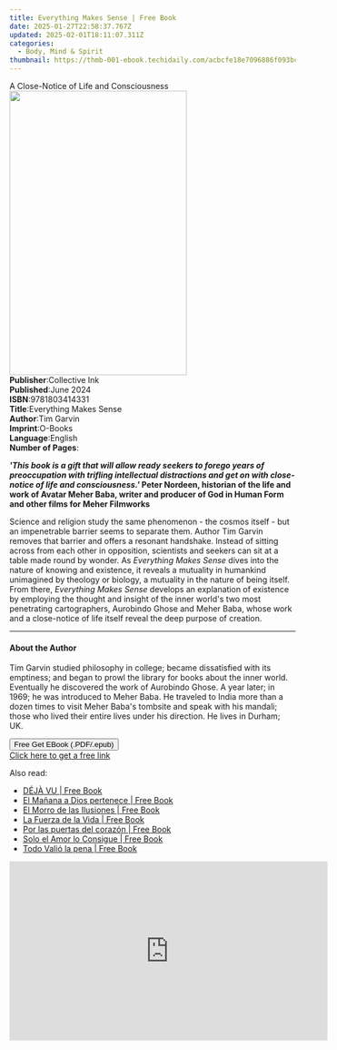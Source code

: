 ```yaml
---
title: Everything Makes Sense | Free Book
date: 2025-01-27T22:58:37.767Z
updated: 2025-02-01T18:11:07.311Z
categories:
  - Body, Mind & Spirit
thumbnail: https://thmb-001-ebook.techidaily.com/acbcfe18e7096886f093bc0eb5b944448fece4f2cd98a151626d1f4c15e12a7a.jpg
---
```

<main id="book-container">
  <div class="flex flex-col">
    <div class="book-brief flex-1 py-6 px-4 sm:p-6 md:py-10 md:px-8">
      <!-- brief-->
      <div class="book-brief-main">
        A Close-Notice of Life and Consciousness
      </div>
    </div>
    <div
      class="book-meta-info flex-1 grid gap-4 col-start-1 col-end-3 row-start-1 sm:mb-6 sm:grid-cols-4 lg:gap-6 lg:col-start-2 lg:row-end-6 lg:row-span-6 lg:mb-0"
    >
      <div
        class="book-meta-info-left place-content-center mt-4 p-4 text-sm leading-6 col-start-2 col-span-2 dark:text-slate-400"
      >
        <img
          class="w-full h-500 object-cover rounded-lg sm:h-255 sm:col-span-2 lg:col-span-full"
          src="https://img-001-ebook.techidaily.com/faa41f7431c52d919ee1edaf1dac78ad34e82217c4b5a6f26cbb1d1ab593ea13.jpg"
          alt=""
          width="312"
          height="500"
        />
      </div>
      <div
        class="book-meta-info-right mt-2 col-start-1 row-start-2 col-span-3 self-center"
      >
        <!-- meta data  -->
        <div class="flex flex-col px-4 md:px-8">
          <div class="flex-1">
            <strong>Publisher</strong>:<span class="px-2">Collective Ink</span>
          </div>
          <div class="flex-1">
            <strong>Published</strong>:<span class="px-2">June 2024</span>
          </div>
          <div class="flex-1">
            <strong>ISBN</strong>:<span class="px-2">9781803414331</span>
          </div>
          <div class="flex-1">
            <strong>Title</strong>:<span class="px-2"
              >Everything Makes Sense</span
            >
          </div>
          <div class="flex-1">
            <strong>Author</strong>:<span class="px-2">Tim Garvin</span>
          </div>
          <div class="flex-1">
            <strong>Imprint</strong>:<span class="px-2">O-Books</span>
          </div>
          <div class="flex-1">
            <strong>Language</strong>:<span class="px-2">English</span>
          </div>
          <div class="flex-1">
            <strong>Number of Pages</strong>:<span class="px-2"></span>
          </div>
        </div>
      </div>
    </div>
    <div class="book-description flex-1 py-6 px-4 sm:p-6 md:py-10 md:px-8">
      <div class="book-description-main">
        <div accordion-content="" id="description">
          <p>
            <b
              ><i
                >'This book is a gift that will allow ready seekers to forego
                years of preoccupation with trifling intellectual distractions
                and get on with close-notice of life and
                consciousness.'&nbsp;</i
              >Peter Nordeen, historian of the life and work of Avatar Meher
              Baba, writer and producer of God in Human Form and other films for
              Meher Filmworks</b
            >
          </p>
          <p>
            Science and religion study the same phenomenon -&nbsp;the cosmos
            itself -&nbsp;but an impenetrable barrier seems to separate them.
            Author Tim Garvin removes that barrier and offers a resonant
            handshake. Instead of sitting across from each other in opposition,
            scientists and seekers can sit at a table made round by wonder.
            As&nbsp;<i>Everything Makes Sense</i>&nbsp;dives into the nature of
            knowing and existence, it reveals a mutuality in humankind
            unimagined by theology or biology, a mutuality in the nature of
            being itself. From there,&nbsp;<i>Everything Makes Sense</i
            >&nbsp;develops an explanation of existence by employing the thought
            and insight of the inner world's two most penetrating cartographers,
            Aurobindo Ghose and Meher Baba, whose work and a close-notice of
            life itself reveal the deep purpose of creation.
          </p>
        </div>
        <div class="accordion-fader"></div>
      </div>
    </div>
    <div class="book-excerpts flex-1 py-6 px-4 sm:p-6 md:py-10 md:px-8">
      <!-- excerpts-->
      <div class="book-excerpts-main">
        <hr />
        <h4 class="placeholder placeholder-heading">
          <span>About the Author</span>
        </h4>
        <p>
          Tim Garvin studied philosophy in college; became dissatisfied with its
          emptiness; and began to prowl the library for books about the inner
          world. Eventually he discovered the work of Aurobindo Ghose. A year
          later; in 1969; he was introduced to Meher Baba. He traveled to India
          more than a dozen times to visit Meher Baba's tombsite and speak with
          his mandali; those who lived their entire lives under his direction.
          He lives in Durham; UK.
        </p>
      </div>
    </div>
    <div
      class="book-about-author flex-1 py-6 px-4 sm:p-6 md:py-10 md:px-8"
    ></div>
    <div class="book-free-get flex-1 py-6 px-4 sm:p-6 md:py-10 md:px-8">
      <button
        id="btn-free-get"
        class="bg-blue-500 hover:bg-blue-700 text-white font-bold py-2 px-4 rounded"
      >
        Free Get EBook (.PDF/.epub)
      </button>
      <div id="countdown-display" class="px-2 text-lg mt-2"></div>
      <a
        id="free-link"
        class="hidden bg-blue-500 hover:bg-blue-700 text-white font-bold py-2 px-4 rounded"
        href="https://www.ebooks.com/en-us/book/211354545/everything-makes-sense/tim-garvin/"
        target="_blank"
        >Click here to get a free link</a
      >
    </div>
    <script>
      let countdownTime = 0;
      let countdownInterval = null;
      document
        .getElementById('btn-free-get')
        .addEventListener('click', startCountdown);
      function startCountdown() {
        countdownTime = new Date().getTime() + 60000 * 3;
        countdownInterval = setInterval(updateCountdown, 1000);
        document.getElementById('btn-free-get').disabled = true;
        document
          .getElementById('btn-free-get')
          .classList.add('bg-gray-500', 'cursor-not-allowed');
      }
      function updateCountdown() {
        let currentTime = new Date().getTime();
        let timeLeft = countdownTime - currentTime;
        let secondsLeft = Math.floor(timeLeft / 1000);
        document.getElementById('countdown-display').innerHTML =
          `Remaining time: ${secondsLeft} seconds.`;
        if (secondsLeft <= 0) {
          clearInterval(countdownInterval);
          document.getElementById('btn-free-get').classList.add('hidden');
          document.getElementById('free-link').classList.remove('hidden');
          document.getElementById('countdown-display').innerHTML = '';
        }
      }
    </script>
  </div>
</main>

<ins class="adsbygoogle"
      style="display:block"
      data-ad-client="ca-pub-7571918770474297"
      data-ad-slot="8358498916"
      data-ad-format="auto"
      data-full-width-responsive="true"></ins>
    

<span class="atpl-alsoreadstyle">Also read:</span>
<div><ul>
<li><a href="https://novels-ebooks.techidaily.com/210970038-9781088232446-deja-vu/"><u>DÉJÀ VU | Free Book</u></a></li>
<li><a href="https://novels-ebooks.techidaily.com/210970037-9781088234488-el-manana-a-dios-pertenece/"><u>El Mañana a Dios pertenece | Free Book</u></a></li>
<li><a href="https://novels-ebooks.techidaily.com/210970039-9781088234785-el-morro-de-las-ilusiones/"><u>El Morro de las Ilusiones | Free Book</u></a></li>
<li><a href="https://novels-ebooks.techidaily.com/210970041-9781088236789-la-fuerza-de-la-vida/"><u>La Fuerza de la Vida | Free Book</u></a></li>
<li><a href="https://novels-ebooks.techidaily.com/210970040-9781088237250-por-las-puertas-del-corazon/"><u>Por las puertas del corazón | Free Book</u></a></li>
<li><a href="https://novels-ebooks.techidaily.com/210970042-9781088237571-solo-el-amor-lo-consigue/"><u>Solo el Amor lo Consigue | Free Book</u></a></li>
<li><a href="https://novels-ebooks.techidaily.com/210970044-9781088238134-todo-valio-la-pena/"><u>Todo Valió la pena | Free Book</u></a></li>
</ul></div>

<!-- affiliate ads begin -->
<iframe width="560" height="315" src="https://www.youtube.com/embed/0dOfcihxjiw?si=_fkp1S1Uw0N1dp6b" title="YouTube video player" frameborder="0" allow="accelerometer; autoplay; clipboard-write; encrypted-media; gyroscope; picture-in-picture; web-share" referrerpolicy="strict-origin-when-cross-origin" allowfullscreen></iframe>
<!-- affiliate ads end -->

